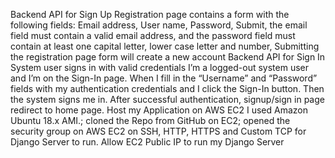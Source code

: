 Backend API for Sign Up
Registration page contains a form with the following fields: Email address, User name, Password, Submit, the email field must contain a valid email address, and the password field must contain at least one capital letter, lower case letter and number, Submitting the registration page form will create a new account
Backend API for Sign In
System user signs in with valid credentials
I’m a logged-out system user and I’m on the Sign-In page. When I fill in the “Username” and “Password” fields with my authentication credentials and I click the Sign-In button. Then the system signs me in.
After successful authentication, signup/sign in page redirect to home page.
Host my Application on AWS EC2
I used Amazon Ubuntu 18.x AMI.; cloned the Repo from GitHub on EC2; opened the security group on AWS EC2 on SSH, HTTP, HTTPS and Custom TCP for Django Server to run.
Allow EC2 Public IP to run my Django Server
